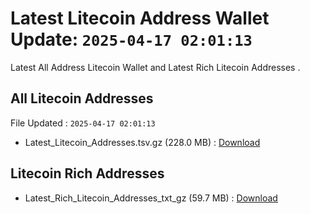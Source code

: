 # Latest Litecoin Address Wallet Update: `2025-04-17 02:01:13`

Latest All Address Litecoin Wallet and Latest Rich Litecoin Addresses .

## All Litecoin Addresses

File Updated : `2025-04-17 02:01:13`

- Latest_Litecoin_Addresses.tsv.gz (228.0 MB) : [Download](https://github.com/Pymmdrza/Rich-Address-Wallet/releases/tag/Litecoin)

## Litecoin Rich Addresses

- Latest_Rich_Litecoin_Addresses_txt_gz (59.7 MB) : [Download](https://github.com/Pymmdrza/Rich-Address-Wallet/releases/tag/Litecoin)
